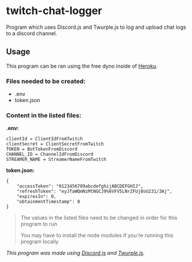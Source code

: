 # twitch-chat-logger
Program which uses Discord.js and Twurple.js to log and upload chat logs to a discord channel.
## Usage
This program can be ran using the free dyno inside of [Heroku](https://dashboard.heroku.com/).
### Files needed to be created:
- .env
- token.json

### Content in the listed files:
**.env:**
```
clientId = ClientIdFromTwitch
clientSecret = ClientSecretFromTwitch
TOKEN = BotTokenFromDiscord
CHANNEL_ID = ChannelIdFromDiscord
STREAMER_NAME = StreamerNameFromTwitch
```
**token.json:**
```
{
	"accessToken": "0123456789abcdefghijABCDEFGHIJ",
	"refreshToken": "eyJfaWQmNzMtNGCJ9%6VFV5LNrZFUj8oU231/3Aj",
	"expiresIn": 0,
	"obtainmentTimestamp": 0
}
```
>The values in the listed files need to be changed in order for this program to run
>
>You may have to install the node modules if you're running this program locally

*This program was made using [Discord.js](https://discord.js.org/#/) and [Twurple.js](https://twurple.js.org/).*
